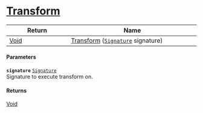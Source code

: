 # [Transform](./FillPenUpDurations--Transform.md)



| Return<div><a href="#"><img width=225></a></div> | Name<div><a href="#"><img width=525></a></div> | 
| --- | --- | 
| [Void](https://docs.microsoft.com/en-us/dotnet/api/System.Void) | [Transform](./FillPenUpDurations--Transform.md) ([`Signature`](./../../../../Signature.md) signature) | 


#### Parameters
**`signature`**  [`Signature`](./../../../../Signature.md)<br>Signature to execute transform on.
#### Returns
[Void](https://docs.microsoft.com/en-us/dotnet/api/System.Void)<br>
